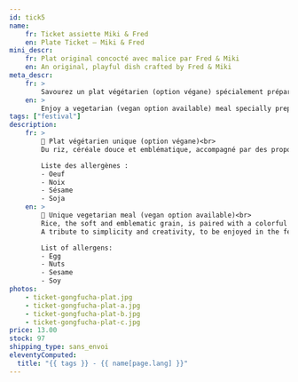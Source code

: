 ```yaml
---
id: tick5
name:
    fr: Ticket assiette Miki & Fred
    en: Plate Ticket – Miki & Fred
mini_descr:
    fr: Plat original concocté avec malice par Fred & Miki
    en: An original, playful dish crafted by Fred & Miki
meta_descr:
    fr: >
        Savourez un plat végétarien (option végane) spécialement préparé par Miki & Fred lors du Festival GōngFūChá. Un repas sain et coloré, à déguster sur place dans l’ambiance paisible du festival.
    en: >
        Enjoy a vegetarian (vegan option available) meal specially prepared by Miki & Fred during the GōngFūChá Festival. A healthy and colorful dish to be savored on site in the festival’s peaceful atmosphere.
tags: ["festival"]
description: 
    fr: >
        🌿 Plat végétarien unique (option végane)<br>
        Du riz, céréale douce et emblématique, accompagné par des propositions de légumes et légumineuses qui se déclinent telles les cinq couleurs de la tradition culinaire ancrée dans la médecine traditionnelle chinoise. <!--more--> Ces accompagnements sont une réjouissance pour les yeux, et vous promettent un repas sain et équilibré, grâce à l’art de la fermentation.

        Liste des allergènes :
        - Oeuf
        - Noix 
        - Sésame
        - Soja
    en: >
        🌿 Unique vegetarian meal (vegan option available)<br>
        Rice, the soft and emblematic grain, is paired with a colorful variety of vegetables and legumes, inspired by the five-color tradition rooted in Chinese culinary medicine. <!--more--> These sides, crafted with the art of fermentation, delight the eye and promise a meal that is healthy, balanced, and full of flavor.
        A tribute to simplicity and creativity, to be enjoyed in the festival’s serene atmosphere.

        List of allergens:
        - Egg
        - Nuts
        - Sesame
        - Soy
photos:
    - ticket-gongfucha-plat.jpg
    - ticket-gongfucha-plat-a.jpg
    - ticket-gongfucha-plat-b.jpg
    - ticket-gongfucha-plat-c.jpg
price: 13.00
stock: 97
shipping_type: sans_envoi
eleventyComputed:
  title: "{{ tags }} - {{ name[page.lang] }}"
---
```

